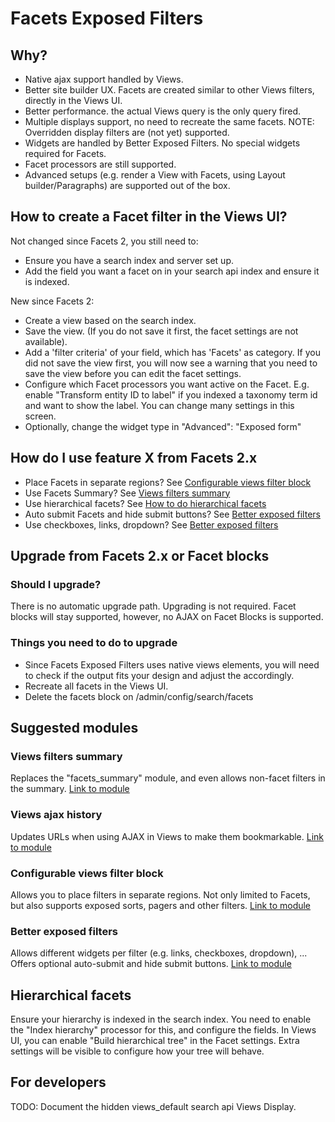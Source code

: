 # Facets Exposed Filters

## Why?

* Native ajax support handled by Views.
* Better site builder UX. Facets are created similar to other Views filters, directly in the Views UI.
* Better performance. the actual Views query is the only query fired.
* Multiple displays support, no need to recreate the same facets.
NOTE: Overridden display filters are (not yet) supported.
* Widgets are handled by Better Exposed Filters. No special widgets required for Facets.
* Facet processors are still supported.
* Advanced setups (e.g. render a View with Facets, using Layout builder/Paragraphs) are supported out of the box.


## How to create a Facet filter in the Views UI?

Not changed since Facets 2, you still need to:

  * Ensure you have a search index and server set up.
  * Add the field you want a facet on in your search api index and ensure it is indexed.

New since Facets 2:

  * Create a view based on the search index.
  * Save the view. (If you do not save it first, the facet settings are not available).
  * Add a 'filter criteria' of your field, which has 'Facets' as category. If you did not save the view first, you will now see a warning that you need to save the view before you can edit the facet settings.
  * Configure which Facet processors you want active on the Facet. E.g. enable "Transform entity ID to label" if you indexed a taxonomy term id and want to show the label. You can change many settings in this screen.
  * Optionally, change the widget type in "Advanced": "Exposed form"

## How do I use feature X from Facets 2.x

* Place Facets in separate regions? See [Configurable views filter block](#configurable-views-filter-block)
* Use Facets Summary? See [Views filters summary](#views-filters-summary)
* Use hierarchical facets? See [How to do hierarchical facets](#hierarchical-facets)
* Auto submit Facets and hide submit buttons? See [Better exposed filters](#better-exposed-filters)
* Use checkboxes, links, dropdown? See [Better exposed filters](#better-exposed-filters)


## Upgrade from Facets 2.x or Facet blocks

### Should I upgrade?

There is no automatic upgrade path. Upgrading is not required. Facet blocks will stay supported, however, no AJAX on Facet Blocks is supported.

### Things you need to do to upgrade

* Since Facets Exposed Filters uses native views elements, you will need to check if the output fits your design and adjust the accordingly.
* Recreate all facets in the Views UI.
* Delete the facets block on /admin/config/search/facets

## Suggested modules

### Views filters summary
Replaces the "facets_summary" module, and even allows non-facet filters in the summary.
[Link to module](https://www.drupal.org/project/views_filters_summary)

### Views ajax history
Updates URLs when using AJAX in Views to make them bookmarkable.
[Link to module](https://www.drupal.org/project/views_ajax_history)

### Configurable views filter block
Allows you to place filters in separate regions. Not only limited to Facets, but also supports exposed sorts, pagers and other filters.
[Link to module](https://www.drupal.org/project/configurable_views_filter_block)

### Better exposed filters
Allows different widgets per filter (e.g. links, checkboxes, dropdown), ...
Offers optional auto-submit and hide submit buttons.
[Link to module](https://www.drupal.org/project/better_exposed_filters)

## Hierarchical facets
Ensure your hierarchy is indexed in the search index. You need to enable the "Index hierarchy" processor for this, and configure the fields.
In Views UI, you can enable "Build hierarchical tree" in the Facet settings. Extra settings will be visible to configure how your tree will behave.

## For developers
TODO: Document the hidden views_default search api Views Display.
